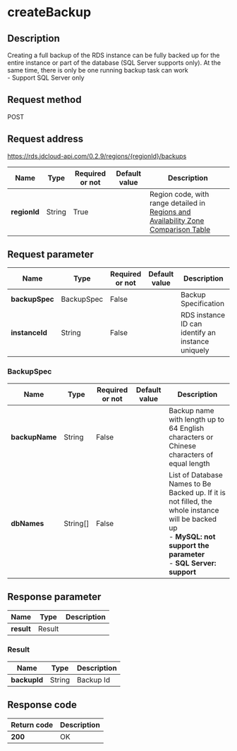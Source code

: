 # createBackup


## Description
Creating a full backup of the RDS instance can be fully backed up for the entire instance or part of the database (SQL Server supports only). At the same time, there is only be one running backup task can work<br>- Support SQL Server only

## Request method
POST

## Request address
https://rds.jdcloud-api.com/0.2.9/regions/{regionId}/backups

|Name|Type|Required or not|Default value|Description|
|---|---|---|---|---|
|**regionId**|String|True| |Region code, with range detailed in [Regions and Availability Zone Comparison Table](../Enum-Definitions/Regions-AZ.md)|

## Request parameter
|Name|Type|Required or not|Default value|Description|
|---|---|---|---|---|
|**backupSpec**|BackupSpec|False| |Backup Specification|
|**instanceId**|String|False| |RDS instance ID can identify an instance uniquely|

### BackupSpec
|Name|Type|Required or not|Default value|Description|
|---|---|---|---|---|
|**backupName**|String|False| |Backup name with length up to 64 English characters or Chinese characters of equal length|
|**dbNames**|String[]|False| |List of Database Names to Be Backed up. If it is not filled, the whole instance will be backed up<br>- **MySQL: not support the parameter**<br>- **SQL Server: support**|

## Response parameter
|Name|Type|Description|
|---|---|---|
|**result**|Result| |


### Result
|Name|Type|Description|
|---|---|---|
|**backupId**|String|Backup Id|

## Response code
|Return code|Description|
|---|---|
|**200**|OK|
